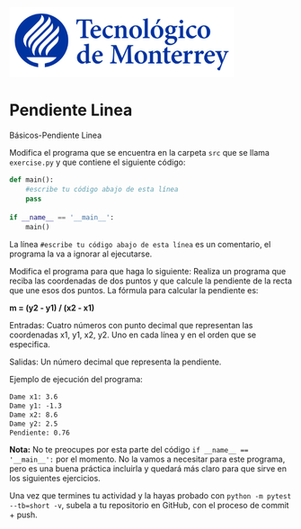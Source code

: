 ![Tec de Monterrey](../../images/logotecmty.png)
# Pendiente Linea
Básicos-Pendiente Linea

Modifica el programa que se encuentra en la carpeta `src` que se llama `exercise.py` y que contiene el siguiente código:

```python
def main():
    #escribe tu código abajo de esta línea
    pass

if __name__ == '__main__':
    main()
```

La línea `#escribe tu código abajo de esta línea` es un comentario, el programa la va a ignorar al ejecutarse.

Modifica el programa para que haga lo siguiente:
Realiza un programa que reciba las coordenadas de dos puntos y que calcule la pendiente de la recta que une esos dos puntos.
La fórmula para calcular la pendiente es:

<b>m = (y2 - y1) / (x2 - x1)</b>

Entradas:
Cuatro números con punto decimal que representan las coordenadas x1, y1, x2, y2. Uno en cada línea y en el orden que se especifica.

Salidas:
Un número decimal que representa la pendiente.

Ejemplo de ejecución del programa:
```
Dame x1: 3.6
Dame y1: -1.3
Dame x2: 8.6
Dame y2: 2.5
Pendiente: 0.76
```

**Nota:** No te preocupes por esta parte del código `if __name__ == '__main__':` por el momento. No la vamos a necesitar para este programa, pero es una buena práctica incluirla y quedará más claro para que sirve en los siguientes ejercicios.

Una vez que termines tu actividad y la hayas probado con
`python -m pytest --tb=short -v`,
subela a tu repositorio en GitHub, con el proceso de commit + push.
